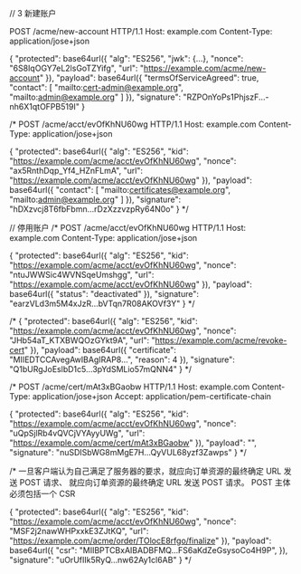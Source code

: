 


// 3 新建账户


POST /acme/new-account HTTP/1.1
Host: example.com
Content-Type: application/jose+json

{
"protected": base64url({
"alg": "ES256",
"jwk": {...},
"nonce": "6S8IqOGY7eL2lsGoTZYifg",
"url": "https://example.com/acme/new-account"
}),
"payload": base64url({
"termsOfServiceAgreed": true,
"contact": [
"mailto:cert-admin@example.org",
"mailto:admin@example.org"
]
}),
"signature": "RZPOnYoPs1PhjszF...-nh6X1qtOFPB519I"
}




/*
POST /acme/acct/evOfKhNU60wg HTTP/1.1
Host: example.com
Content-Type: application/jose+json

{
"protected": base64url({
"alg": "ES256",
"kid": "https://example.com/acme/acct/evOfKhNU60wg",
"nonce": "ax5RnthDqp_Yf4_HZnFLmA",
"url": "https://example.com/acme/acct/evOfKhNU60wg"
}),
"payload": base64url({
"contact": [
"mailto:certificates@example.org",
"mailto:admin@example.org"
]
}),
"signature": "hDXzvcj8T6fbFbmn...rDzXzzvzpRy64N0o"
}
*/





// 停用账户
/*
POST /acme/acct/evOfKhNU60wg HTTP/1.1
Host: example.com
Content-Type: application/jose+json

{
"protected": base64url({
"alg": "ES256",
"kid": "https://example.com/acme/acct/evOfKhNU60wg",
"nonce": "ntuJWWSic4WVNSqeUmshgg",
"url": "https://example.com/acme/acct/evOfKhNU60wg"
}),
"payload": base64url({
"status": "deactivated"
}),
"signature": "earzVLd3m5M4xJzR...bVTqn7R08AKOVf3Y"
}
*/









/*
{
"protected": base64url({
"alg": "ES256",
"kid": "https://example.com/acme/acct/evOfKhNU60wg",
"nonce": "JHb54aT_KTXBWQOzGYkt9A",
"url": "https://example.com/acme/revoke-cert"
}),
"payload": base64url({
"certificate": "MIIEDTCCAvegAwIBAgIRAP8...",
"reason": 4
}),
"signature": "Q1bURgJoEslbD1c5...3pYdSMLio57mQNN4"
}
*/









/*
POST /acme/cert/mAt3xBGaobw HTTP/1.1
Host: example.com
Content-Type: application/jose+json
Accept: application/pem-certificate-chain

{
"protected": base64url({
"alg": "ES256",
"kid": "https://example.com/acme/acct/evOfKhNU60wg",
"nonce": "uQpSjlRb4vQVCjVYAyyUWg",
"url": "https://example.com/acme/cert/mAt3xBGaobw"
}),
"payload": "",
"signature": "nuSDISbWG8mMgE7H...QyVUL68yzf3Zawps"
}
*/








/*
一旦客户端认为自己满足了服务器的要求，就应向订单资源的最终确定 URL 发送 POST 请求、 就应向订单资源的最终确定 URL 发送 POST 请求。
POST 主体必须包括一个 CSR

{
"protected": base64url({
"alg": "ES256",
"kid": "https://example.com/acme/acct/evOfKhNU60wg",
"nonce": "MSF2j2nawWHPxxkE3ZJtKQ",
"url": "https://example.com/acme/order/TOlocE8rfgo/finalize"
}),
"payload": base64url({
"csr": "MIIBPTCBxAIBADBFMQ...FS6aKdZeGsysoCo4H9P",
}),
"signature": "uOrUfIIk5RyQ...nw62Ay1cl6AB"
}
*/







